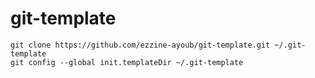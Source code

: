 # git-template

```
git clone https://github.com/ezzine-ayoub/git-template.git ~/.git-template
git config --global init.templateDir ~/.git-template
```
